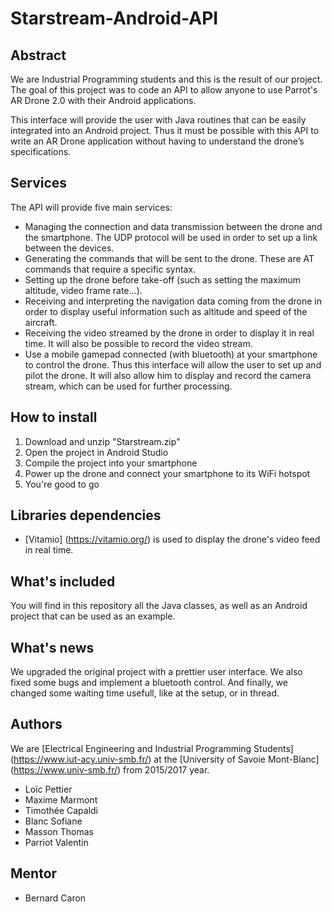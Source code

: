 # Starstream-Android-API

## Abstract
We are Industrial Programming students and this is the result of our project.
The goal of this project was to code an API to allow anyone to use Parrot's AR Drone 2.0 with their Android applications.

This interface will provide the user with Java routines that can be easily integrated into an Android project. Thus it must be possible with this API to write an AR Drone application without having to understand the drone’s specifications. 

## Services
The API will provide five main services: 
*	Managing the connection and data transmission between the drone and the smartphone. The UDP protocol will be used in order to set up a link between the devices.
*	Generating the commands that will be sent to the drone. These are AT commands that require a specific syntax.
*	Setting up the drone before take-off (such as setting the maximum altitude, video frame rate…).
*	Receiving and interpreting the navigation data coming from the drone in order to display useful information such as altitude and speed of the aircraft.
*	Receiving the video streamed by the drone in order to display it in real time. It will also be possible to record the video stream.
* Use a mobile gamepad connected (with bluetooth) at your smartphone to control the drone.
Thus this interface will allow the user to set up and pilot the drone. It will also allow him to display and record the camera stream, which can be used for further processing.

## How to install

1. Download and unzip "Starstream.zip"
2. Open the project in Android Studio
3. Compile the project into your smartphone
4. Power up the drone and connect your smartphone to its WiFi hotspot
5. You're good to go

## Libraries dependencies

* [Vitamio] (https://vitamio.org/) is used to display the drone's video feed in real time. 

## What's included
You will find in this repository all the Java classes, as well as an Android project that can be used as an example.

## What's news
We upgraded the original project with a prettier user interface.
We also fixed some bugs and implement a bluetooth control.
And finally, we changed some waiting time usefull, like at the setup, or in thread.

## Authors
We are [Electrical Engineering and Industrial Programming Students] (https://www.iut-acy.univ-smb.fr/) at the [University of Savoie Mont-Blanc] (https://www.univ-smb.fr/) from 2015/2017 year.

* Loïc Pettier
* Maxime Marmont
* Timothée Capaldi
* Blanc Sofiane
* Masson Thomas
* Parriot Valentin

## Mentor

* Bernard Caron

